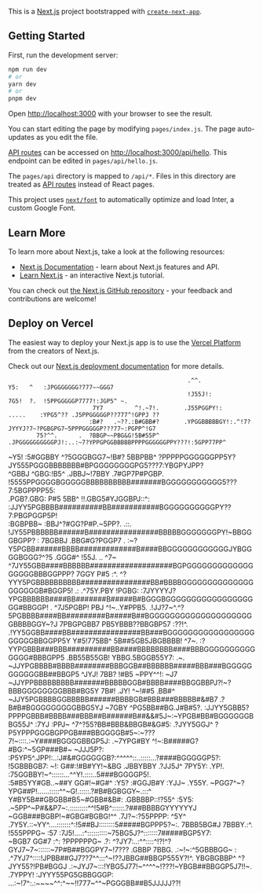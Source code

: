 This is a [Next.js](https://nextjs.org/) project bootstrapped with [`create-next-app`](https://github.com/vercel/next.js/tree/canary/packages/create-next-app).

## Getting Started

First, run the development server:

```bash
npm run dev
# or
yarn dev
# or
pnpm dev
```

Open [http://localhost:3000](http://localhost:3000) with your browser to see the result.

You can start editing the page by modifying `pages/index.js`. The page auto-updates as you edit the file.

[API routes](https://nextjs.org/docs/api-routes/introduction) can be accessed on [http://localhost:3000/api/hello](http://localhost:3000/api/hello). This endpoint can be edited in `pages/api/hello.js`.

The `pages/api` directory is mapped to `/api/*`. Files in this directory are treated as [API routes](https://nextjs.org/docs/api-routes/introduction) instead of React pages.

This project uses [`next/font`](https://nextjs.org/docs/basic-features/font-optimization) to automatically optimize and load Inter, a custom Google Font.

## Learn More

To learn more about Next.js, take a look at the following resources:

- [Next.js Documentation](https://nextjs.org/docs) - learn about Next.js features and API.
- [Learn Next.js](https://nextjs.org/learn) - an interactive Next.js tutorial.

You can check out [the Next.js GitHub repository](https://github.com/vercel/next.js/) - your feedback and contributions are welcome!

## Deploy on Vercel

The easiest way to deploy your Next.js app is to use the [Vercel Platform](https://vercel.com/new?utm_medium=default-template&filter=next.js&utm_source=create-next-app&utm_campaign=create-next-app-readme) from the creators of Next.js.

Check out our [Next.js deployment documentation](https://nextjs.org/docs/deployment) for more details.


                                                       .^^.                     Y5:   ^   :JPGGGGGGG?777~~GGG7          
                                                       !J55J!:                  7G5!  ?.  !5PPGGGGGP7777!:JGP5^ ~.      
                            7Y7         ^!.~7!.       .J55PGGPY!:      .....    :YPG5^?? .J5PPGGGGGP??777^!GPPJ ??      
                           :B#?   .~??.:B#GBB#?       .YPGGBBBBBGY!:.^!7?JYYYJ?7~?PGBGPG7~5PPPGGGGGP???77~:PGPP^!G7     
            75?^^.      .  ?BBGP~~PBG&G!5B#55P^       .JPGGGGGGGGGGPJ!:..:~7?YPPGPGGBBBBBPPPPGGGGGGPPY???!:5GPP77PP^    
  ~Y5!    :5#GGBBY   ^?5GGGBGG7~!B#? 5BBPBB^           ?PPPPPGGGGGGPP5Y?JY555PGGGBBBBBBB#BPGGGGGGGGPG5???7:YBGPYJPP?    
  ^GBBJ  ^GBG:!B5^ .JBBJ~!7BBY .7#GP7P#PGBP.           !5555PPGGGGBGGGGGBBBBBBBBBB#######BGGGGGGGGGGG5???7:5BGPPPP55:   
   .PGB?.GBG: P#5  5BB^ !!.GBG5#YJGGBPJ::^:            :JJYY5PGBBBB##########BB###########BGGGGGGGGGGPY??7:PBGPGGP5P!   
    :BGBPBB~ :BBJ^?#GG?P#P.~5PP?. .::.                  !JY55PBBBBBB######B################BBBBBGGGGGGGPY!~BBGGGBGPP?  :
     7BGBBJ  .BBG#G?PGGP7    .                        :~?Y5PGBB######BBBB#############B####BBGGGGGGGGGGGGJYBGGGGBGGG?^?5
     .GGG#^   !55J.  .. ^7~                         ^7JY55GBB####BBBBBB###################BGPGGGGGGGGGGGGGGGGGGBBBGGPPP?
      7GGY              P#5         :^.           ^?YYY5PGBBBBBBBBBB################BB#BBBBGGGGGGGGGGGGGGGGGGGGB#BGGP5! 
       .:         .^75Y.PBY       !PGBG:        :7JYYYYJ?YPGBBBBBB####BB#######B#####B#BGGGBGGGGGGGGGGGGGGGGGGG#BBGGP! .
              ^7J5PGBP! PBJ ^!~..Y#PPB5.      .!JJ?7~^.^?5PGBBBB####BB#########B#####B##BGGGGGGGGGGGGGGGGGGGGGBBBBGGY~?J
            7PBGPGBB7   PB5YBBB??BBGBP57     :??!^.  .!YY5GGBB####BB################BB###BGGGGGGGGGGGGGGGGGGGGGGBBGGPP5Y
           Y#5!775BB^   5B##5GB5JBGBBBB!    ^7~.    :?YYPGBBB###BBB##########BB####BBBBBBBB####BBBGGGGGGGGGGGGGG#BBBGPP5
          .BB55B55GB!   YBBG.5BGGB55Y7:    .~.     ~JJYPGBBBB#BBBB########BBBGGB##BBBBBB#####BBB###BGGGGGGGGGGGBB##BBGP5
           ^JYJ! 7BB?   !#B5 ~PPY^^!:  ~J7        ~JJYPPBBBBBBBBB#######BBBBBGGB#BBBB####BBGGBBPJ?!~?BBBGGGGGGGGBBB#BG5Y
                 7B#!   .JY!   ^~!##5 .BB#^      ~JJY5PGBBBBGGBBBBB######BBBBGB#BBB###BBBBB#&#B7  .?B#B#BGGGGGGGGGBBG5YJ
               ~7GBY       ^PG5BB##BG.J#B#5?.   :JJYY5GBB5?PPPPGBBB#BBBB###BBB##B######B##&&#5J~:~YPGB#BB#BGGGGGGBBG55J^
         :7YJ :PPJ~  ^7^?55?BB#BBB&BBGB#&G#5:  .?JYY5GGJ^ ?P5YPPPGGGBGPPGB###BBGGGGB#5~:~???7!~::::.:~Y####BGGGGBBGP5J: 
    .~7YPG#BY    ^!~:B#####G?#BG:^~5GP###B#~   ~JJJ5P?:  :P5YP5^.JPP!:..:J#&#GGGGGGB?:^^^^^::..:::::...?####BGGGGGP5?:  
  !5GBBBGB7: ~!: G##:!#B#YY!~&BG    .JBBYBBY  .?JJ5J^    7PY5Y:  .YP!.   :75GGBBY!~^::::::...^^Y!.::::..5###BGGGGP5!.   
:5#B5YY#GB..~##Y GG#!~#G#^  :Y5?    :#GGJB#Y  :YJJ~     .Y55Y.    ~PGG7^~?YPG##P!......:::::^^~G!.:::::.?#B#BGBGGY~.:::^
Y#BY5B##GBGBB#B5~#GBB#&B#:          .GBBBBP::!?55^      :5Y5:    .~5PP^~P#&&P7~:.:::::::::^^!5#B^::::::.?###BBBBGYYYYYYJ
~GGB###BGBP!~#GBG#BGBG!^^            .7J?~:?55PPPP:     ^5Y^     .7Y5Y.::~YY^....:::::::^:!5##BJ::::::::5#####BGPPP5?~:.
  7BBB5BG#J  7BBBY.:^.                    !555PPPG~     :57       :7J5!....:^::::::::::~75BG5J?^:::::::7#####BGP5Y7:    
 ~BGB7 GG#7   :^:                         ?PPPPPPG~     .?:        ^?JY7:..:^^::::^!?!^?GYJ7~7~::::::~7P#B##BGGPY7~!7???
.GBBP 7BBG.                         .:~!~:^5GBBBGG~      :          .^7YJ7^::::!JPBB##GJ7??7^^:::^~!??JBBG##BBGP555Y?!^.
 YBGBGBBP^                         ^?JYY55?!PB#BGGJ                   .:~JYJ7~:::!YBG5J77!~^^^^~!???!~YBGB##BBGGP5J7!!~.
 .7YPPY!                          :JYYY55PG5GBBGGGP:                    ...:~!7^:.:~~~~^^:^~~!!777~^^~PGGGBB##B5JJJJJ??!


 